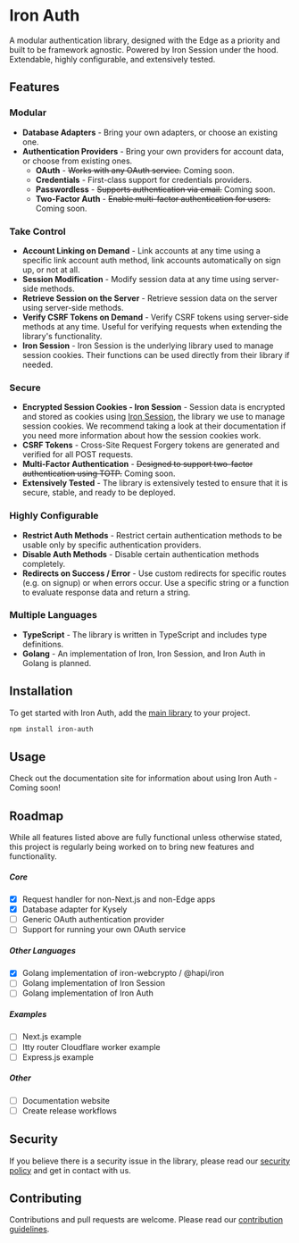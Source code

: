 # Iron Auth

A modular authentication library, designed with the Edge as a priority and built to be framework agnostic. Powered by Iron Session under the hood. Extendable, highly configurable, and extensively tested.

## Features

### Modular

- **Database Adapters** - Bring your own adapters, or choose an existing one.
- **Authentication Providers** - Bring your own providers for account data, or choose from existing ones.
  - **OAuth** - ~~Works with any OAuth service.~~ Coming soon.
  - **Credentials** - First-class support for credentials providers.
  - **Passwordless** - ~~Supports authentication via email.~~ Coming soon.
  - **Two-Factor Auth** - ~~Enable multi-factor authentication for users.~~ Coming soon.

### Take Control

- **Account Linking on Demand** - Link accounts at any time using a specific link account auth method, link accounts automatically on sign up, or not at all.
- **Session Modification** - Modify session data at any time using server-side methods.
- **Retrieve Session on the Server** - Retrieve session data on the server using server-side methods.
- **Verify CSRF Tokens on Demand** - Verify CSRF tokens using server-side methods at any time. Useful for verifying requests when extending the library's functionality.
- **Iron Session** - Iron Session is the underlying library used to manage session cookies. Their functions can be used directly from their library if needed.

### Secure

- **Encrypted Session Cookies - Iron Session** - Session data is encrypted and stored as cookies using [Iron Session](https://github.com/vvo/iron-session), the library we use to manage session cookies. We recommend taking a look at their documentation if you need more information about how the session cookies work.
- **CSRF Tokens** - Cross-Site Request Forgery tokens are generated and verified for all POST requests.
- **Multi-Factor Authentication** - ~~Designed to support two-factor authentication using TOTP.~~ Coming soon.
- **Extensively Tested** - The library is extensively tested to ensure that it is secure, stable, and ready to be deployed.

### Highly Configurable

- **Restrict Auth Methods** - Restrict certain authentication methods to be usable only by specific authentication providers.
- **Disable Auth Methods** - Disable certain authentication methods completely.
- **Redirects on Success / Error** - Use custom redirects for specific routes (e.g. on signup) or when errors occur. Use a specific string or a function to evaluate response data and return a string.

### Multiple Languages

- **TypeScript** - The library is written in TypeScript and includes type definitions.
- **Golang** - An implementation of Iron, Iron Session, and Iron Auth in Golang is planned.

## Installation

To get started with Iron Auth, add the [main library](https://github.com/iron-auth/iron-auth/tree/main/libs/iron-auth) to your project.

```bash
npm install iron-auth
```

## Usage

Check out the documentation site for information about using Iron Auth - Coming soon!

## Roadmap

While all features listed above are fully functional unless otherwise stated, this project is regularly being worked on to bring new features and functionality.

##### Core

- [x] Request handler for non-Next.js and non-Edge apps
- [x] Database adapter for Kysely
- [ ] Generic OAuth authentication provider
- [ ] Support for running your own OAuth service

##### Other Languages

- [x] Golang implementation of iron-webcrypto / @hapi/iron
- [ ] Golang implementation of Iron Session
- [ ] Golang implementation of Iron Auth

##### Examples

- [ ] Next.js example
- [ ] Itty router Cloudflare worker example
- [ ] Express.js example

##### Other

- [ ] Documentation website
- [ ] Create release workflows

## Security

If you believe there is a security issue in the library, please read our [security policy](https://github.com/iron-auth/iron-auth/blob/main/SECURITY.md) and get in contact with us.

## Contributing

Contributions and pull requests are welcome. Please read our [contribution guidelines](https://github.com/iron-auth/iron-auth/blob/main/CONTRIBUTING.md).
